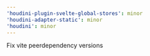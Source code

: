 ```yaml
---
'houdini-plugin-svelte-global-stores': minor
'houdini-adapter-static': minor
'houdini': minor
---
```


Fix vite peerdependency versions
